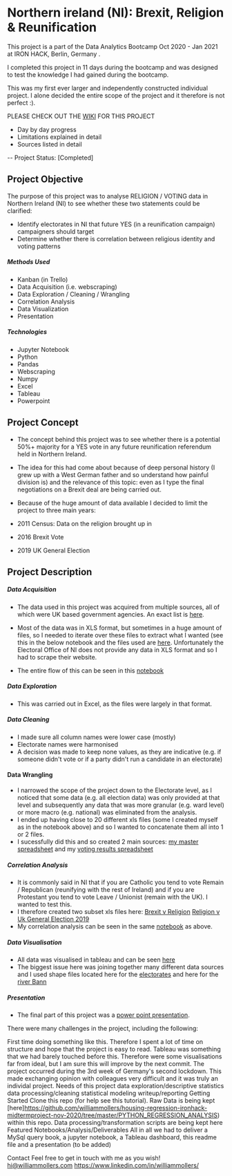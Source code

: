 # Northern ireland (NI): Brexit, Religion & Reunification  
This project is a part of the Data Analytics Bootcamp Oct 2020 - Jan 2021 at IRON HACK, Berlin, Germany .

I completed this project in 11 days during the bootcamp and was designed to test the knowledge I had gained during the bootcamp. 

This was my first ever larger and independently constructed individual project. I alone decided the entire scope of the project and it therefore is not perfect :).

PLEASE CHECK OUT THE [WIKI](https://github.com/williammollers/finalproject-ironhack-NI/wiki) FOR THIS PROJECT
* Day by day progress
* Limitations explained in detail
* Sources listed in detail

-- Project Status: [Completed]

## Project Objective

The purpose of this project was to analyse RELIGION / VOTING data in Northern Ireland (NI) to see whether these two statements could be clarified:
* Identify electorates in NI that future YES (in a reunification campaign) campaigners should target
* Determine whether there is correlation between religious identity and voting patterns

##### Methods Used

* Kanban (in Trello)
* Data Acquisition (i.e. webscraping)
* Data Exploration / Cleaning / Wrangling 
* Correlation Analysis 
* Data Visualization 
* Presentation 

##### Technologies
* Jupyter Notebook
* Python
* Pandas
* Webscraping
* Numpy
* Excel 
* Tableau
* Powerpoint

## Project Concept

* The concept behind this project was to see whether there is a potential 50%+ majority for a YES vote in any future reunification referendum held in Northern Ireland. 
* The idea for this had come about because of deep personal history (I grew up with a West German father and so understand how painful division is) and the relevance of this topic: even as I type the final negotiations on a Brexit deal are being carried out. 
* Because of the huge amount of data available I decided to limit the project to three main years:

* 2011 Census: Data on the religion brought up in
* 2016 Brexit Vote
* 2019 UK General Election

## Project Description

##### Data Acquisition 

* The data used in this project was acquired from multiple sources, all of which were UK based government agencies. An exact list is [here](https://github.com/williammollers/finalproject-ironhack-NI/wiki/DATA-SOURCES). 

* Most of the data was in XLS format, but sometimes in a huge amount of files, so I needed to iterate over these files to extract what I wanted (see this in the below notebook and the files used are [here](https://github.com/williammollers/finalproject-ironhack-NI/tree/main/ALL_DATA_SOURCES/ORIGINAL/Religion/AA).
Unfortunately the Electoral Office of NI does not provide any data in XLS format and so I had to scrape their website. 

* The entire flow of this can be seen in this [notebook](https://github.com/williammollers/finalproject-ironhack-NI/blob/main/PYTHON/REUNIFICATION_REFERENDUM_IRELAND.ipynb)

##### Data Exploration 

* This was carried out in Excel, as the files were largely in that format. 

##### Data Cleaning 

* I made sure all column names were lower case (mostly)
* Electorate names were harmonised
* A decision was made to keep none values, as they are indicative (e.g. if someone didn't vote or if a party didn't run a candidate in an electorate)

#### Data Wrangling

* I narrowed the scope of the project down to the Electorate level, as I noticed that some data (e.g. all election data) was only provided at that level and subsequently any data that was more granular (e.g. ward level) or more macro (e.g. national) was eliminated from the analysis.  
* I ended up having close to 20 different xls files (some I created myself as in the notebook above) and so I wanted to concatenate them all into 1 or 2 files. 
* I sucessfully did this and so created 2 main sources: 
[my master spreadsheet](https://github.com/williammollers/finalproject-ironhack-NI/blob/main/ALL_DATA_SOURCES/MY_ADDITIONS/MAIN/MASTER_SPREADSHEET.xlsx) and my [voting results spreadsheet](https://github.com/williammollers/finalproject-ironhack-NI/blob/main/ALL_DATA_SOURCES/MY_ADDITIONS/MAIN/ni_uk_19_all_electorates_cian.xlsx)

##### Correlation Analysis

* It is commonly said in NI that if you are Catholic you tend to vote Remain / Republican (reunifying with the rest of Ireland) and if you are Protestant you tend to vote Leave / Unionist (remain with the UK). I wanted to test this. 
* I therefore created two subset xls files here:
[Brexit v Religion](https://github.com/williammollers/finalproject-ironhack-NI/blob/main/ALL_DATA_SOURCES/MY_ADDITIONS/MAIN/CORRELATION_BREXIT_RELIGION.xlsx)
[Religion v Uk General Election 2019](https://github.com/williammollers/finalproject-ironhack-NI/blob/main/ALL_DATA_SOURCES/MY_ADDITIONS/MAIN/CORRELATION_RELIGION_UK_19.xlsx)
* My correlation analysis can be seen in the same [notebook](https://github.com/williammollers/finalproject-ironhack-NI/blob/main/PYTHON/REUNIFICATION_REFERENDUM_IRELAND.ipynb) as above.

##### Data Visualisation

* All data was visualised in tableau and can be seen [here](https://github.com/williammollers/finalproject-ironhack-NI/blob/main/TABLEAU/REUNIFICATION_REFERENDUM_IRELAND.twbx)
* The biggest issue here was joining together many different data sources and I used shape files located here for the [electorates](https://github.com/williammollers/finalproject-ironhack-NI/tree/main/ALL_DATA_SOURCES/ORIGINAL/Westminster_Parliamentary_Constituencies__December_2017__UK_BSC_V2-shp) and here for the [river Bann](https://github.com/williammollers/finalproject-ironhack-NI/tree/main/ALL_DATA_SOURCES/ORIGINAL/riversegmentshp1)

##### Presentation

* The final part of this project was a [power point presentation](https://github.com/williammollers/finalproject-ironhack-NI/blob/main/PRESENTATION/Northern%20Ireland%20Presentation.pptx).


There were many challenges in the project, including the following:

First time doing something like this. Therefore I spent a lot of time on structure and hope that the project is easy to read.
Tableau was something that we had barely touched before this. Therefore were some visualisations far from ideal, but I am sure this will improve by the next commit.
The project occurred during the 3rd week of Germany's second lockdown. This made exchanging opinion with colleagues very difficult and it was truly an individal project.
Needs of this project
data exploration/descriptive statistics
data processing/cleaning
statistical modeling
writeup/reporting
Getting Started
Clone this repo (for help see this tutorial).
Raw Data is being kept [here]https://github.com/williammollers/housing-regression-ironhack-midtermproject-nov-2020/tree/master/PYTHON_REGRESSION_ANALYSIS) within this repo.
Data processing/transformation scripts are being kept here
Featured Notebooks/Analysis/Deliverables
All in all we had to deliver a MySql query book, a jupyter notebook, a Tableau dashboard, this readme file and a presentation (to be added)

Contact
Feel free to get in touch with me as you wish!
hi@williammollers.com
https://www.linkedin.com/in/williammollers/
